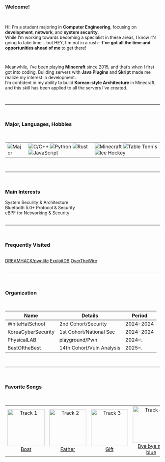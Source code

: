 <!-- default.md -->

### Welcome!

<br>

Hi! I'm a student majoring in **Computer Engineering**, focusing on **development**, **network**, and **system security**.  
While I’m working towards becoming a specialist in these areas, I know it's going to take time... but HEY, I'm not in a rush—**I've got all the time and opportunities ahead of me** to get there!

<br>

Meanwhile, I’ve been playing **Minecraft** since 2015, and that’s when I first got into coding. 
Building servers with **Java Plugins** and **Skript** made me realize my interest in development.  
I’m confident in my ability to build **Korean-style Architecture** in Minecraft, and this skill has been applied to all the servers I’ve created.

<br>

---

<br>

### Major, Languages, Hobbies

<br>

<table class="styled-table" align="center">
  <tbody>
    <tr>
      <td>
        <img src="https://img.shields.io/badge/Major-Computer%20Engineering-blue?style=for-the-badge" alt="Major">
      </td>
  	  <td>
        <img src="https://img.shields.io/badge/Language-C%2FC%2B%2B-brightgreen?style=for-the-badge" alt="C/C++">
        <img src="https://img.shields.io/badge/Language-Python-yellow?style=for-the-badge" alt="Python">
        <img src="https://img.shields.io/badge/Language-Rust-orange?style=for-the-badge" alt="Rust">
        <img src="https://img.shields.io/badge/Language-JavaScript-lightgrey?style=for-the-badge" alt="JavaScript">
      </td>
      <td>
        <img src="https://img.shields.io/badge/Hobby-Minecraft-lightblue?style=for-the-badge" alt="Minecraft">
        <img src="https://img.shields.io/badge/Hobby-Table%20Tennis-yellowgreen?style=for-the-badge" alt="Table Tennis">
        <img src="https://img.shields.io/badge/Hobby-Ice%20Hockey-blue?style=for-the-badge" alt="Ice Hockey">
      </td>
    </tr>
  </tbody>
</table>
<br>

---

<br>

### Main Interests

<div class="hover_up">System Security & Architecture</div>
<div class="hover_up">Bluetooth 5.0+ Protocol & Security</div>
<div class="hover_up">eBPF for Networking & Security</div>

<br>

---

<br>

### Frequently Visited

<br>
<a href="https://www.dreamhack.io/" class="hover_up">DREAMHACK/pwnlife</a>
<a href="https://www.exploit-db.com/" class="hover_up">ExploitDB</a>
<a href="https://overthewire.org/" class="hover_up">OverTheWire</a>
<br>
<br>

---

<br>

### Organization
<br>
<table class="styled-table" class="width-expand">
  <thead>
    <tr><th>Name</th><th>Details</th><th>Period</th></tr>
  </thead>
  <tbody>
    <tr><td>WhiteHatSchool</td><td>2nd Cohort/Security</td><td>2024-2024</td></tr>
    <tr><td>KoreaCyberSecurity</td><td>1st Cohort/National Sec</td><td>2024-2024</td></tr>
    <tr><td>PhysicalLAB</td><td>playground/Pwn</td><td>2024~.</td></tr>
    <tr><td>BestOftheBest</td><td>14th Cohort/Vuln Analysis</td><td>2025~.</td></tr>
  </tbody>
</table>
<br>

---

<br>

### Favorite Songs

<br>

<table class="styled-table">
  <tr>
    <td align="center">
      <a href="https://www.youtube.com/watch?v=PHU06V7BhEc&list=RDPHU06V7BhEc&start_radio=1&pp=ygUL7KOg7KeAIGJvYXSgBwE%3D" target="_blank">
        <img src="https://i.ytimg.com/vi/PHU06V7BhEc/hqdefault.jpg?sqp=-oaymwEnCOADEI4CSFryq4qpAxkIARUAAIhCGAHYAQHiAQoIGBACGAY4AUAB&amp;rs=AOn4CLBOZd2D-Q7QyJeHvjB_aVm6PYYZmQ" width="120" alt="Track 1">
        <br>Boat
      </a>
    </td>
    <td align="center">
      <a href="https://www.youtube.com/watch?v=ZYowmMfPYWs&list=RDZYowmMfPYWs&start_radio=1&pp=ygUVZmF0aGVyIGJyaWFuIG1ja25pZ2h0oAcB" target="_blank">
        <img src="https://i.ytimg.com/vi/ZYowmMfPYWs/hqdefault.jpg?sqp=-oaymwFBCOADEI4CSFryq4qpAzMIARUAAIhCGAHYAQHiAQoIGBACGAY4AUAB8AEB-AG-AoAC8AGKAgwIABABGHIgWCg5MA8=&rs=AOn4CLC_Z6rQBYYUzr_ZkHAxV73uzr1Eqw" width="120" alt="Track 2">
        <br>Father
      </a>
    </td>
    <td align="center">
      <a href="https://www.youtube.com/watch?v=haM03BYST8c&list=RDhaM03BYST8c&start_radio=1&pp=ygUOR2lmdCDrsJXtmqjsi6CgBwE%3D" target="_blank">
        <img src="https://i.ytimg.com/vi/haM03BYST8c/hq720.jpg?sqp=-oaymwEnCNAFEJQDSFryq4qpAxkIARUAAIhCGAHYAQHiAQoIGBACGAY4AUAB&rs=AOn4CLDQw0ykTYly__cGLSXX1dDFCmVu4Q" width="120" alt="Track 3">
        <br>Gift
      </a>
    </td>
    <td align="center">
      <a href="https://www.youtube.com/watch?v=KqUVBn05iuM&list=RDKqUVBn05iuM&start_radio=1&pp=ygUMYnllIGJ5ZSBibHVloAcB" target="_blank">
        <img src="https://i.ytimg.com/vi/KqUVBn05iuM/hq720.jpg?sqp=-oaymwEnCNAFEJQDSFryq4qpAxkIARUAAIhCGAHYAQHiAQoIGBACGAY4AUAB&rs=AOn4CLDedx4QZZbu87TWRCpxhJy6Qqk77Q" width="120" alt="Track 4">
        <br>Bye bye my blue
      </a>
    </td>
  </tr>
</table>

<br>
